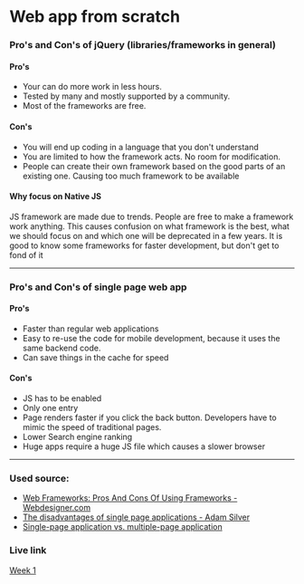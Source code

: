 # Web app from scratch


### Pro's and Con's of jQuery (libraries/frameworks in general)

#### Pro's
- Your can do more work in less hours.
- Tested by many and mostly supported by a community.
- Most of the frameworks are free.

#### Con's
- You will end up coding in a language that you don't understand
- You are limited to how the framework acts. No room for modification.
- People can create their own framework based on the good parts of an existing one. Causing too much framework to be available


#### Why focus on Native JS
JS framework are made due to trends. People are free to make a framework work anything. This causes confusion on what framework is the best, what we should focus on and which one will be deprecated in a few years. It is good to know some frameworks for faster development, but don't get to fond of it
***

### Pro's and Con's of single page web app

#### Pro's
- Faster than regular web applications
- Easy to re-use the code for mobile development, because it uses the same backend code.
- Can save things in the cache for speed


#### Con's
- JS has to be enabled
- Only one entry
- Page renders faster if you click the back button. Developers have to mimic the speed of traditional pages.
- Lower Search engine ranking
- Huge apps require a huge JS file which causes a slower browser




***


### Used source:
- [Web Frameworks: Pros And Cons Of Using Frameworks - Webdesigner.com](http://1stwebdesigner.com/web-frameworks/)
- [The disadvantages of single page applications - Adam Silver](http://adamsilver.io/articles/the-disadvantages-of-single-page-applications/)
- [Single-page application vs. multiple-page application](https://neoteric.eu/single-page-application-vs-multiple-page-application)


### Live link
[Week 1](https://eltongonc.github.io/web_app_from_scratch/opdracht5-spa/)

